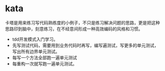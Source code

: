 # kata

卡塔是用来练习写代码熟练度的小例子，不只是练习解决问题的思路，更是把这种思路印到脑中，刻意练习，在不经意间形成一种高效编码的风格和习惯。

* tdd开发模式入门学习。
* 先写测试代码，需要用到业务代码时再写，编写遍测试，写更多的单元测试，写出所有边界单元测试。
* 每写一个方法全部跑一遍单元测试
* 每重构一次就写跑一遍单元测试。
